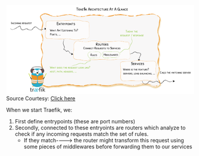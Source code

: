 
![alt text](https://github.com/dikshita-git/RP_Ingress_security-IPv4_and_IPv6/blob/main/Page_images/Traefik_as_loadbalancer.PNG)
Source Courtesy: <a href="https://doc.traefik.io/traefik/routing/overview/">Click here</a>


When we start Traefik, we:
1. First define entrypoints (these are port numbers)
2. Secondly, connected to these entryoints are routers which analyze to check if any incoming requests match the set of rules.
      - If they match----> the router might transform this request using some pieces of middlewares before forwarding them to our services 
      

